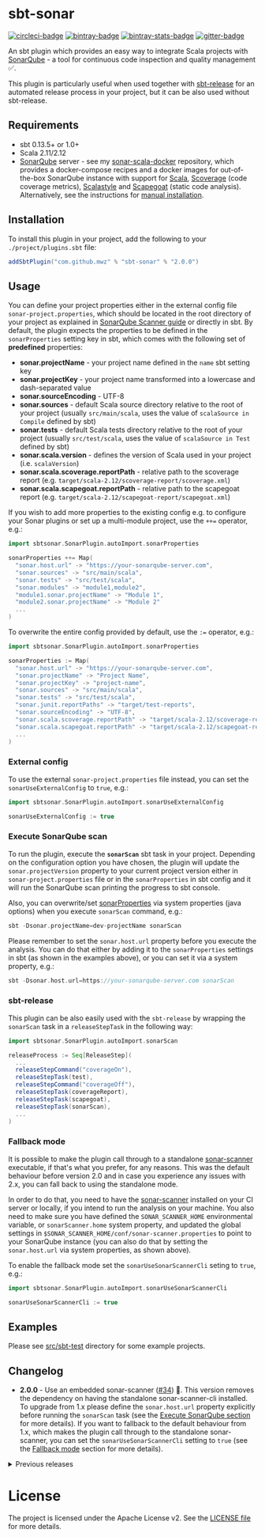 # sbt-sonar

[![circleci-badge]][circleci] [![bintray-badge]][bintray] [![bintray-stats-badge]][bintray-stats] [![gitter-badge]][gitter]

An sbt plugin which provides an easy way to integrate Scala projects with [SonarQube](https://www.sonarqube.org) - a tool for continuous code inspection and quality management :white_check_mark:.

This plugin is particularly useful when used together with [sbt-release](https://www.github.com/sbt/sbt-release) for an automated release process in your project, but it can be also used without sbt-release.

## Requirements

- sbt 0.13.5+ or 1.0+
- Scala 2.11/2.12
- [SonarQube](https://www.sonarqube.org/downloads) server - see my [sonar-scala-docker](https://github.com/mwz/sonar-scala-docker) repository, which provides a docker-compose recipes and a docker images for out-of-the-box SonarQube instance with support for [Scala](http://www.scala-lang.org), [Scoverage](https://github.com/scoverage/scalac-scoverage-plugin) (code coverage metrics), [Scalastyle](http://www.scalastyle.org) and [Scapegoat](https://github.com/sksamuel/scapegoat) (static code analysis). Alternatively, see the instructions for [manual installation](http://docs.sonarqube.org/display/SONAR/Get+Started+in+Two+Minutes).

## Installation

To install this plugin in your project, add the following to your `./project/plugins.sbt` file:

```scala
addSbtPlugin("com.github.mwz" % "sbt-sonar" % "2.0.0")
```

## Usage

You can define your project properties either in the external config file `sonar-project.properties`, which should be located in the root directory of your project as explained in [SonarQube Scanner guide](http://docs.sonarqube.org/display/SCAN/Analyzing+with+SonarQube+Scanner) or directly in sbt. By default, the plugin expects the properties to be defined in the `sonarProperties` setting key in sbt, which comes with the following set of **predefined** properties:

- **sonar.projectName** - your project name defined in the `name` sbt setting key
- **sonar.projectKey** - your project name transformed into a lowercase and dash-separated value
- **sonar.sourceEncoding** - UTF-8
- **sonar.sources** - default Scala source directory relative to the root of your project (usually `src/main/scala`, uses the value of `scalaSource in Compile` defined by sbt)
- **sonar.tests** - default Scala tests directory relative to the root of your project (usually `src/test/scala`, uses the value of `scalaSource in Test` defined by sbt)
- **sonar.scala.version** - defines the version of Scala used in your project (i.e. `scalaVersion`)
- **sonar.scala.scoverage.reportPath** - relative path to the scoverage report (e.g. `target/scala-2.12/scoverage-report/scoverage.xml`)
- **sonar.scala.scapegoat.reportPath** - relative path to the scapegoat report (e.g. `target/scala-2.12/scapegoat-report/scapegoat.xml`)

If you wish to add more properties to the existing config e.g. to configure your Sonar plugins or set up a multi-module project, use the `++=` operator, e.g.:

```scala
import sbtsonar.SonarPlugin.autoImport.sonarProperties

sonarProperties ++= Map(
  "sonar.host.url" -> "https://your-sonarqube-server.com",
  "sonar.sources" -> "src/main/scala",
  "sonar.tests" -> "src/test/scala",
  "sonar.modules" -> "module1,module2",
  "module1.sonar.projectName" -> "Module 1",
  "module2.sonar.projectName" -> "Module 2"
  ...
)
```

To overwrite the entire config provided by default, use the `:=` operator, e.g.:

```scala
import sbtsonar.SonarPlugin.autoImport.sonarProperties

sonarProperties := Map(
  "sonar.host.url" -> "https://your-sonarqube-server.com",
  "sonar.projectName" -> "Project Name",
  "sonar.projectKey" -> "project-name",
  "sonar.sources" -> "src/main/scala",
  "sonar.tests" -> "src/test/scala",
  "sonar.junit.reportPaths" -> "target/test-reports",
  "sonar.sourceEncoding" -> "UTF-8",
  "sonar.scala.scoverage.reportPath" -> "target/scala-2.12/scoverage-report/scoverage.xml",
  "sonar.scala.scapegoat.reportPath" -> "target/scala-2.12/scapegoat-report/scapegoat.xml"
  ...
)
```

### External config

To use the external `sonar-project.properties` file instead, you can set the `sonarUseExternalConfig` to `true`, e.g.:

```scala
import sbtsonar.SonarPlugin.autoImport.sonarUseExternalConfig

sonarUseExternalConfig := true
```

### Execute SonarQube scan

To run the plugin, execute the **`sonarScan`** sbt task in your project. Depending on the configuration option you have chosen, the plugin will update the `sonar.projectVersion` property to your current project version either in `sonar-project.properties` file or in the `sonarProperties` in sbt config and it will run the SonarQube scan printing the progress to sbt console.

Also, you can overwrite/set [sonarProperties](https://docs.sonarqube.org/display/SONAR/Analysis+Parameters) via system properties (java options) when you execute `sonarScan` command, e.g.:

```scala
sbt -Dsonar.projectName=dev-projectName sonarScan
```

Please remember to set the `sonar.host.url` property before you execute the analysis. You can do that either by adding it to the `sonarProperties` settings in sbt (as shown in the examples above), or you can set it via a system property, e.g.:

```scala
sbt -Dsonar.host.url=https://your-sonarqube-server.com sonarScan
```

### sbt-release

This plugin can be also easily used with the `sbt-release` by wrapping the `sonarScan` task in a `releaseStepTask` in the following way:

```scala
import sbtsonar.SonarPlugin.autoImport.sonarScan

releaseProcess := Seq[ReleaseStep](
  ...
  releaseStepCommand("coverageOn"),
  releaseStepTask(test),
  releaseStepCommand("coverageOff"),
  releaseStepTask(coverageReport),
  releaseStepTask(scapegoat),
  releaseStepTask(sonarScan),
  ...
)
```

### Fallback mode

It is possible to make the plugin call through to a standalone [sonar-scanner](http://docs.sonarqube.org/display/SCAN/Analyzing+with+SonarQube+Scanner) executable, if that's what you prefer, for any reasons. This was the default behaviour before version 2.0 and in case you experience any issues with 2.x, you can fall back to using the standalone mode.

In order to do that, you need to have the [sonar-scanner](http://docs.sonarqube.org/display/SCAN/Analyzing+with+SonarQube+Scanner) installed on your CI server or locally, if you intend to run the analysis on your machine. You also need to make sure you have defined the `SONAR_SCANNER_HOME` environmental variable, or `sonarScanner.home` system property, and updated the global settings in `$SONAR_SCANNER_HOME/conf/sonar-scanner.properties` to point to your SonarQube instance (you can also do that by setting the `sonar.host.url` via system properties, as shown above).

To enable the fallback mode set the `sonarUseSonarScannerCli` seting to `true`, e.g.:

```scala
import sbtsonar.SonarPlugin.autoImport.sonarUseSonarScannerCli

sonarUseSonarScannerCli := true
```

## Examples

Please see [src/sbt-test](https://github.com/mwz/sbt-sonar/tree/master/src/sbt-test/sbt-sonar) directory for some example projects.

## Changelog

- **2.0.0** - Use an embedded sonar-scanner ([#34](https://github.com/mwz/sbt-sonar/pull/34)) :confetti_ball:. This version removes the dependency on having the standalone sonar-scanner-cli installed. To upgrade from 1.x please define the `sonar.host.url` property explicitly before running the `sonarScan` task (see the [Execute SonarQube section](#execute-sonarqube-scan) for more details). If you want to fallback to the default behaviour from 1.x, which makes the plugin call through to the standalone sonar-scanner, you can set the `sonarUseSonarScannerCli` setting to `true` (see the [Fallback mode](#fallback-mode) section for more details).

<details>
  <summary>Previous releases</summary>
  <ul>
  <li><strong>1.7.0</strong> - Renamed deprecated <code>sonar.scoverage.reportPath</code> property to <code>sonar.scala.scoverage.reportPath</code> (<a href="https://github.com/mwz/sbt-sonar/pull/30">#30</a>).</li>
  <li><strong>1.6.0</strong> - Set automatically the <code>sonar.tests</code> property (<a href="https://github.com/mwz/sbt-sonar/pull/25">#25</a>).</li>
  <li><strong>1.5.0</strong> - Allow sbt-sonar to run on Windows (<a href="https://github.com/mwz/sbt-sonar/pull/16">#16</a>).</li>
  <li><strong>1.4.0</strong> - Set automatically the <code>sonar.scala.version</code> property (<a href="https://github.com/mwz/sbt-sonar/pull/13">#13</a>).</li>
  <li><strong>1.3.0</strong> - Allow to set sonar properties via system properties (<a href="https://github.com/mwz/sbt-sonar/pull/7">#7</a>).</li>
  <li><strong>1.2.0</strong> - Use <code>SONAR_SCANNER_HOME/bin</code> for lookup of the sonar-scanner executable (<a href="https://github.com/mwz/sbt-sonar/issues/4">#4</a>).</li>
  <li><strong>1.1.0</strong> - Search for <code>sonar-scanner</code> home directory in system properties (<code>sonarScanner.home</code>) if <code>SONAR_SCANNER_HOME</code> environmental variable is not defined (<a href="https://github.com/mwz/sbt-sonar/issues/1">#1</a>).</li>
  <li><strong>1.0.0</strong> - Support for sbt 1.0 :muscle: default scoverage and scapegoat report paths added automatically to the <code>sonarProperties</code> config; added unit and sbt tests.</li>
  <li><strong>0.3.1</strong> - Updated the scope of <code>scalaSource</code> setting key to resolve scoping ambiguity with some other plugins.</li>
  <li><strong>0.3.0</strong> - Defined a set of default project settings in the <code>sonarProperties</code> config key.</li>
  <li><strong>0.2.0</strong> - Added the ability to define sonar project properties directly in sbt.</li>
  <li><strong>0.1.0</strong> - First release of the plugin! :tada:</li>
</ul>
</details>

# License

The project is licensed under the Apache License v2\. See the [LICENSE file](LICENSE) for more details.

[bintray]: https://bintray.com/mwz/sbt-plugin-releases/sbt-sonar/_latestVersion
[bintray-badge]: https://api.bintray.com/packages/mwz/sbt-plugin-releases/sbt-sonar/images/download.svg
[bintray-stats]: https://bintray.com/mwz/sbt-plugin-releases/sbt-sonar#statistics
[bintray-stats-badge]: https://img.shields.io/badge/dynamic/json.svg?uri=https://bintray.com/statistics/packageStatistics?pkgPath=/mwz/sbt-plugin-releases/sbt-sonar&query=$.totalDownloads&label=Downloads+(last+30+days)&colorB=brightgreen
[circleci]: https://circleci.com/gh/mwz/sbt-sonar
[circleci-badge]: https://img.shields.io/circleci/project/github/mwz/sbt-sonar/master.svg?label=Build
[gitter]: https://gitter.im/sonar-scala/sbt-sonar
[gitter-badge]: https://img.shields.io/gitter/room/sonar-scala/sbt-sonar.svg?colorB=46BC99&label=Chat
[insightio-badge]: https://img.shields.io/badge/Insight.io-Ready-brightgreen.svg
